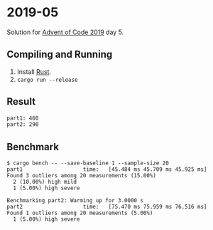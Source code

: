 2019-05
=======

Solution for [Advent of Code 2019](https://adventofcode.com/2019) day 5.

Compiling and Running
---------------------

1. Install [Rust](https://www.rust-lang.org/en-US/install.html).
2. `cargo run --release`

Result
------

```sh
part1: 460
part2: 290
```

Benchmark
---------

```
$ cargo bench -- --save-baseline 1 --sample-size 20
part1                   time:   [45.484 ms 45.709 ms 45.925 ms]
Found 3 outliers among 20 measurements (15.00%)
  2 (10.00%) high mild
  1 (5.00%) high severe

Benchmarking part2: Warming up for 3.0000 s
part2                   time:   [75.470 ms 75.959 ms 76.516 ms]
Found 1 outliers among 20 measurements (5.00%)
  1 (5.00%) high severe
```
